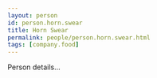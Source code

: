 ```yaml
---
layout: person
id: person.horn.swear
title: Horn Swear
permalink: people/person.horn.swear.html
tags: [company.food]
---
```


Person details...